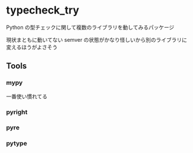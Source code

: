 typecheck_try
=============


Python の型チェックに関して複数のライブラリを動してみるパッケージ


現状まともに動いてない
semver の状態がかなり怪しいから別のライブラリに変えるほうがよさそう


Tools
-----

### mypy

一番使い慣れてる


### pyright


### pyre


### pytype
